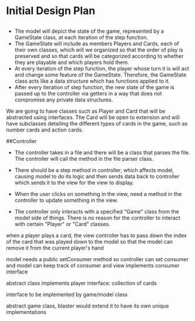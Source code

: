 # Initial Design Plan

##

* The model will depict the state of the game, represented by a GameState class, at each iteration 
of the step function.
* The GameState will include as members Players and Cards, each of their own classes, which will we organized
so that the order of play is preserved and so that cards will
be categorized according to whether they are playable and which players hold them.
* At every iteration of the step function, the player whose turn it is 
will act and change some feature of the GameState.  Therefore, the GameState class acts like
a data structure which has functions applied to it.
* After every iteration of step function, the new state of the game is passed up to the controller
via getters in a way that does not compromise any private data structures.

We are going to have classes such as Player and Card that will be abstracted using interfaces. The Card will be open
to extension and will have subclasses detailing the different types of cards in the game, such as number cards and 
action cards. 

##Controller

* The controller takes in a file and there will be a class that parses the file. The controller will call the method
in the file parser class. 

* There should be a step method in controller, which affects model, causing model to do its logic and then sends 
data back to controller which sends it to the view for the view to display. 

* When the user clicks on something in the view, need a method in the controller to update something in the view.

* The controller only interacts with a specified "Game" class from the model side of things. There is no reason for the 
controller to interact with certain "Player" or "Card" classes. 

when a player plays a card, the view controller has to pass down the index of the card that was played
down to the model so that the model can remove it from the current player's hand

model needs a public setConsumer method so controller can set consumer and model can keep track of consumer
and view implements consumer interface

abstract class implements player interface: collection of cards

interface to be implemented by game/model class

abstract game class, blaster would extend it to have its own unique implementations